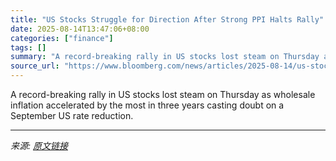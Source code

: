 ```yaml
---
title: "US Stocks Struggle for Direction After Strong PPI Halts Rally"
date: 2025-08-14T13:47:06+08:00
categories: ["finance"]
tags: []
summary: "A record-breaking rally in US stocks lost steam on Thursday as wholesale inflation accelerated by the most in three years casting doubt on a September US rate reduction."
source_url: "https://www.bloomberg.com/news/articles/2025-08-14/us-stocks-fall-as-hotter-than-expected-ppi-halts-record-run"
---
```


A record-breaking rally in US stocks lost steam on Thursday as wholesale inflation accelerated by the most in three years casting doubt on a September US rate reduction.

---

*来源: [原文链接](https://www.bloomberg.com/news/articles/2025-08-14/us-stocks-fall-as-hotter-than-expected-ppi-halts-record-run)*
